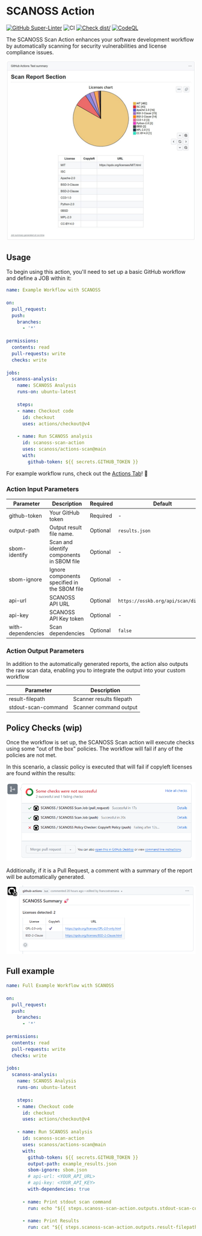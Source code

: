 # SCANOSS Action

[![GitHub Super-Linter](https://github.com/scanoss/actions-scan/actions/workflows/linter.yml/badge.svg)](https://github.com/super-linter/super-linter)
![CI](https://github.com/scanoss/actions-scan/actions/workflows/ci.yml/badge.svg)
[![Check dist/](https://github.com/scanoss/actions-scan/actions/workflows/check-dist.yml/badge.svg)](https://github.com/scanoss/actions-scan/actions/workflows/check-dist.yml)
[![CodeQL](https://github.com/scanoss/actions-scan/actions/workflows/codeql-analysis.yml/badge.svg)](https://github.com/scanoss/actions-scan/actions/workflows/codeql-analysis.yml)


The SCANOSS Scan Action enhances your software development workflow by automatically scanning for security vulnerabilities and license compliance issues.

![JOB Summary](./.github/assets/img_job_summary.jpg)


## Usage
To begin using this action, you'll need to set up a basic GitHub workflow and define a JOB within it:


```yaml
name: Example Workflow with SCANOSS

on:
  pull_request:
  push:
    branches:
      - '*'

permissions:
  contents: read
  pull-requests: write
  checks: write

jobs:
  scanoss-analysis:
    name: SCANOSS Analysis
    runs-on: ubuntu-latest

    steps:
    - name: Checkout code
      id: checkout
      uses: actions/checkout@v4

    - name: Run SCANOSS analysis
      id: scanoss-scan-action
      uses: scanoss/actions-scan@main
      with:
        github-token: ${{ secrets.GITHUB_TOKEN }}
```

For example workflow runs, check out the
[Actions Tab](https://github.com/scanoss/actions-scan/actions)! :rocket:

### Action Input Parameters

| **Parameter** | **Description**                               | **Required** | **Default** | 
|--------------|------------------------------------------------|--------------|-------------|
| github-token | Your GitHub token| Required     | - |    
| output-path  | Output result file name. | Optional | `results.json` |
| sbom-identify  | Scan and identify components in SBOM file | Optional     | - |
| sbom-ignore  | Ignore components specified in the SBOM file | Optional     | - |
| api-url  | SCANOSS API URL | Optional     | `https://osskb.org/api/scan/direct` |
| api-key  | SCANOSS API Key token | Optional     | - |
| with-dependencies  | Scan dependencies | Optional     | `false` |

### Action Output Parameters
In addition to the automatically generated reports, the action also outputs the raw scan data, enabling you to integrate the output into your custom workflow

| **Parameter** | **Description**                                |
|---------------|------------------------------------------------|
| result-filepath | Scanner results filepath |  
| stdout-scan-command  | Scanner command output |


## Policy Checks (wip)
Once the workflow is set up, the SCANOSS Scan action will execute checks using some "out of the box" policies. The workflow will fail if any of the policies are not met.

In this scenario, a classic policy is executed that will fail if copyleft licenses are found within the results:

![GH Checks](./.github/assets/img_checks.png)


Additionally, if it is a Pull Request, a comment with a summary of the report will be automatically generated.

![Comments on PR](./.github/assets/img_pr_comment.png)


## Full example

```yaml
name: Full Example Workflow with SCANOSS

on:
  pull_request:
  push:
    branches:
      - '*'

permissions:
  contents: read
  pull-requests: write
  checks: write

jobs:
  scanoss-analysis:
    name: SCANOSS Analysis
    runs-on: ubuntu-latest

    steps:
    - name: Checkout code
      id: checkout
      uses: actions/checkout@v4

    - name: Run SCANOSS analysis
      id: scanoss-scan-action
      uses: scanoss/actions-scan@main
      with:
        github-token: ${{ secrets.GITHUB_TOKEN }}
        output-path: example_results.json
        sbom-ignore: sbom.json
        # api-url: <YOUR_API_URL>
        # api-key: <YOUR_API_KEY>
        with-dependencies: true

      - name: Print stdout scan command
        run: echo "${{ steps.scanoss-scan-action.outputs.stdout-scan-command }}"

      - name: Print Results
        run: cat "${{ steps.scanoss-scan-action.outputs.result-filepath }}"
```